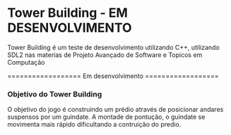 
# Tower Building - EM DESENVOLVIMENTO

Tower Building é um teste de desenvolvimento utilizando C++, utilizando SDL2 nas materias de Projeto Avançado de Software e Topicos em Computação

================== Em desenvolvimento ==================

### Objetivo do Tower Building
O objetivo do jogo é construindo um prédio através de posicionar andares suspensos por um guindate. A montade de pontução, o guindate se movimenta mais rápido dificultando a contruição do predio.
